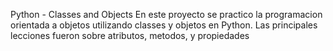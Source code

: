 Python - Classes and Objects
En este proyecto se practico la programacion orientada a objetos utilizando classes y objetos en Python. Las principales lecciones fueron sobre atributos, metodos, y propiedades
